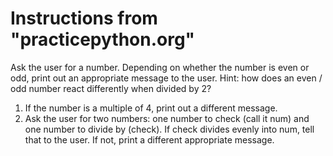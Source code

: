 # Instructions from "practicepython.org"

Ask the user for a number. Depending on whether the number is even or odd, print out an appropriate message to the user. Hint: how does an even / odd number react differently when divided by 2?

1. If the number is a multiple of 4, print out a different message.
2. Ask the user for two numbers: one number to check (call it num) and one number to divide by (check). If check divides evenly into num, tell that to the user. If not, print a different appropriate message.